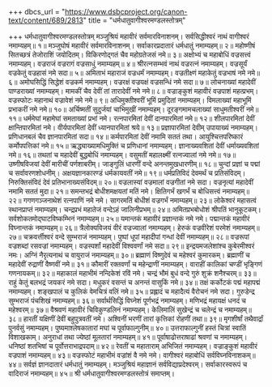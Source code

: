 +++
dbcs_url = "https://www.dsbcproject.org/canon-text/content/689/2813"
title = "धर्मधातुवागीश्वरमण्डलस्तोत्रम्"

+++
धर्मधातुवागीश्वरमण्डलस्तोत्रम्
मञ्जुश्रियं महावीरं सर्वमारविनाशनम्। 
सर्वसिद्धीश्वरं नाथं वागीश्वरं नमाम्यहम्॥ १॥
मञ्जुघोषं महावीरं सर्वमारविनाशनम्। 
सर्वाकारप्रदातारं धर्मधातुं नमाम्यहम्॥ २॥
महोष्णीषं सितच्छत्रं तेजोराशिं जयोदितम्। 
विकिरणोद्गतं चैव महोग्रतेजसं नमे॥ ३॥
अक्षोभ्यं च महाबोधिं वज्रसत्त्वं  नमाम्यहम्। 
वज्रराजं वज्ररागं  वज्रसाधुं  नमाम्यहम्॥ ४॥
श्रीरत्नसम्भवं नाथं वज्ररत्नं  नमाम्यहम्। 
वज्रसूर्यं वज्रकेतुं वज्रहासं नमे सदा॥ ५॥
अमिताभं महाराजं वज्रधर्मं  नमाम्यहम्। 
वज्रतीक्ष्णं महाकेतुं वज्रभाषं नमे नमे॥ ६॥
अमोघसिद्धिं सिद्धेशं वज्रकर्म  नमाम्यहम्। 
वज्ररक्षं वज्रयक्षं वज्रसन्धिं नमे सदा॥ ७॥
लोचनाख्यां महादेवीं पाण्डराख्यां  नमाम्यहम्। 
मामकीं चैव देवीं तां तारादेवीं नमे नमे॥ ८॥
वज्राङ्कुशं महावीरं वज्रपाशं महत्प्रभम्। 
वज्रस्फोटः महानाथं वज्रावेशं नमे नमे॥ ९॥
अधिमुक्तीश्वरीं भूमिं प्रमुदितां  नमाम्यहम्। 
विमलाख्यां महाभूमिं प्रभाकरीं नमे नमे॥ १०॥
अर्चिष्मतीं सुदुर्जयां चाभिमुखीं नमाम्यहम्।
दूरङ्गमामचलाख्यां साधुमतीश्वरीं नमे॥ ११॥
धर्ममेघां महामेघां समताख्यां प्रभां नमे। 
रत्नपारमितां देवीं दानपारमितां नमे॥ १२॥
शीलपारमितां देवीं क्षान्तिपारमितां नमे। 
वीर्यपारमितां देवीं ध्यानपारमितां श्रये॥ १३॥
प्रज्ञापारमितां देवीम् उपायाख्यं  नमाम्यहम्। 
प्रणिधानबलं चैव ज्ञानपारमितां सदा॥ १४॥
कर्मपारमितां देवीं नमामि सततं तथा। 
आयुश्चित्तपरिष्कारं कर्मोपपत्तिकां नमे॥ १५॥
ऋद्ध्याख्यामधिमुक्तिं च प्रणिधानां नमाम्यहम्। 
ज्ञानाख्यवशितां देवीं धर्माख्यवशितां नमे॥ १६॥
तथतां च महादेवीं बुद्धबोधिं  नमाम्यहम्। 
वसुमतीं महालक्ष्मीं रत्नज्वालां नमे नमे॥ १७॥
उष्णीषविजयां देवीं मारीचीं पर्णशाबरीम्। 
जाङ्गुलिं धारणीं वन्दे अनन्तमुखधारणीम्॥ १८॥
चुन्दां प्रज्ञां च पद्मां च सर्वावरणशोधनीम्। 
अक्षयज्ञानकारण्डं धर्मकायवतीं नमे॥ १९॥
धर्मप्रतिविदं देवमर्थं च प्रतिसंविदम्। 
निरुक्तिसंविदं देवं प्रतिभानाख्यसंविदम्॥ २०॥
वज्रलास्यां वज्रमालां वज्रगीतां नमे सदा। 
वज्रनृत्यां महादेवीं नमामि सततं मुदा॥ २१॥
समन्तभद्रं बोधीशमक्षयतां मतिं नमे। 
क्षितिगर्भं खगर्भं च बोधिसत्त्वं  नमाम्यहम्॥ २२॥
गगणगञ्जनाथेशं रत्नपाणिं नमे नमे। 
सागरमतिं बोधीशं वज्रगर्भं  नमाम्यहम्॥ २३॥
लोकेश्वरं महासत्वं स्थानप्राप्तं  नमाम्यहम्। 
चन्द्रप्रभं महातेजं वन्देऽहं जालिनीप्रभम्॥ २४॥
अमितप्रभबोधोशं श्रीपतिं भानुकूटकम्। 
सर्वशोकतमोद्घाटविष्कम्भिनं नमाम्यहम्॥ २५॥
यमान्तकं महावीरं प्रज्ञान्तकं नमे नमे। 
पद्मान्तकं महावीरं विघ्नान्तकं  नमाम्यहम्॥ २६॥
त्रैलोक्यविजयं वीरं वज्रज्वालां  नमाम्यहम्। 
हेरुकं वज्रवीरेशं परमेशं  नमाम्यहम्॥ २७॥
चक्रवर्त्तीश्वरं वन्दे सुम्भराजं नमाम्यहम्। 
पुष्पां धूपां महादीपां गन्धां देवीं नमाम्यहम्॥ २८॥
वज्ररूपां वज्रशब्दां रसवज्रां  नमाम्यहम्। 
वज्रस्पर्शां महादेवीं विश्ववर्णां नमे सदा॥ २९॥
इन्द्रयमजलेशांश्च कुबेरमीश्वरं नमः। 
अग्निं नैरृत्यनाथं च वायुराजं  नमाम्यहम्॥ ३०॥
ब्रह्माणं विष्णुदेवं च महेश्वरं कुमारकम्। 
ब्रह्माणीं च महादेवीं रुद्राणीं वैष्णवीं नमे॥ ३१॥
कौमारीं रक्तवर्णां च महेन्द्राणीं  नमाम्यहम्।
वाराहीं कालिकां चण्डीं भृङ्गिणं गणनायकम्॥ ३२॥
महाकालं महाभीमं नन्दिकेशं रविं नमे। 
चन्द्रं भौमं बुधं वन्दे गुरुं शुक्रं शनैश्चरम्॥ ३३॥
राहुं केतुं बलभद्रं जयकरं नमे सदा। 
मधुकरं वसन्तं च अनन्तं वासुकिं नमे॥ ३४॥
तक्षं कर्कोटकं पद्मं महापद्मं  नमाम्यहम्। 
शङ्खपालं च कुलिकं वेमचित्रं वलिं नमे॥ ३५॥
प्रह्लादं च महादैत्यं वैरोचनं नमे सदा। 
गुरुडेन्द्र सुम्भराजं पंचशिखं नमाम्यहम्॥ ३६॥
सर्वार्थसिद्धिं विघ्नेशं पूर्णभद्रं  नमाम्यहम्। 
मणिभद्रं महायक्षं धनदं च महेश्वरम्॥ ३७॥
वैश्रवणं महावीरं चिविकुण्डलिनं  नमाम्यहम्। 
केलिमालिं सुखेन्द्रं च चलेन्द्रं च  नमाम्यहम्॥ ३८॥
हारतीं यक्षिणीं देवीं बहुपुत्रवतीं नमे। 
अश्विनीं भरणीं तारां कृत्तिकां रोहणीं तथा॥ ३९॥
मृगशीर्षां तथैवार्द्रां पुनर्वसुं  नमाम्यहम्। 
पुष्यमाश्लेषकातारां मघां च पूर्वाफाल्गुनीम्॥ ४०॥
उत्तराफाल्गुनीं हस्तं चित्रां स्वातिं विशाखकाम्। 
अनुराधां तथा ज्येष्ठां मूलतारां  नमाम्यहम्॥ ४१॥
पूर्वाषाढोत्तराषाढां श्रवणां च  नमाम्यहम्। 
धनिष्ठां शतभिषां च पूर्वोत्तराभाद्रपदाम्॥ ४२॥
रेवतीं च महाताराम् अभिजितं  नमाम्यहम्। 
वज्राङ्कुशं महावीरं वज्रपाशं  नमाम्यहम्॥ ४३॥
वज्रस्फोटं महाभीमं वज्रांशं वै नमे नमे। 
वागीश्वरं महाबोधिं सर्वविघ्नविनाशकम्॥ ४४॥
सर्वज्ञं ज्ञानदातारं धर्मधातुं  नमाम्यहम्।
मञ्जुश्रियं महाज्ञानं सर्वविद्याप्रदेश्वरम्। 
सर्वाकारस्वरूपं च वादिराजं नमाम्यहम्॥ ४५॥
श्री धर्मधातुवागीश्वरमण्डलस्तोत्रं समाप्तम्।

